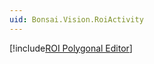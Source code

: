 ```yaml
---
uid: Bonsai.Vision.RoiActivity
---
```


[!include[ROI Polygonal Editor](~/articles/roi-polygon-editor.md)]